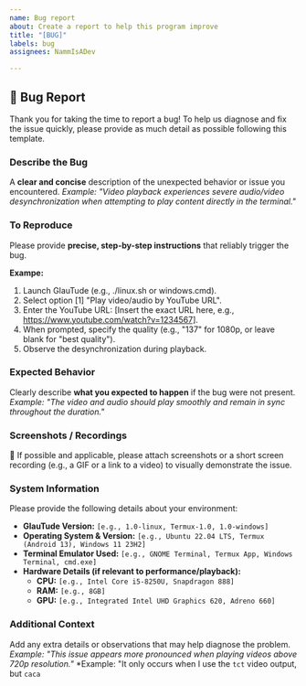 ```yaml
---
name: Bug report
about: Create a report to help this program improve
title: "[BUG]"
labels: bug
assignees: NammIsADev

---
```


## 🐞 Bug Report

Thank you for taking the time to report a bug! To help us diagnose and fix the issue quickly, please provide as much detail as possible following this template.

### **Describe the Bug**
A **clear and concise** description of the unexpected behavior or issue you encountered.
*Example: "Video playback experiences severe audio/video desynchronization when attempting to play content directly in the terminal."*

### **To Reproduce**
Please provide **precise, step-by-step instructions** that reliably trigger the bug.

**Exampe:**
1. Launch GlauTude (e.g., ./linux.sh or windows.cmd).
2. Select option [1] "Play video/audio by YouTube URL".
3. Enter the YouTube URL: [Insert the exact URL here, e.g., https://www.youtube.com/watch?v=1234567].
4. When prompted, specify the quality (e.g., "137" for 1080p, or leave blank for "best quality").
5. Observe the desynchronization during playback.

### **Expected Behavior**
Clearly describe **what you expected to happen** if the bug were not present.
*Example: "The video and audio should play smoothly and remain in sync throughout the duration."*

### **Screenshots / Recordings**
📸 If possible and applicable, please attach screenshots or a short screen recording (e.g., a GIF or a link to a video) to visually demonstrate the issue.

### **System Information**
Please provide the following details about your environment:

* **GlauTude Version:** `[e.g., 1.0-linux, Termux-1.0, 1.0-windows]`
* **Operating System & Version:** `[e.g., Ubuntu 22.04 LTS, Termux (Android 13), Windows 11 23H2]`
* **Terminal Emulator Used:** `[e.g., GNOME Terminal, Termux App, Windows Terminal, cmd.exe]`
* **Hardware Details (if relevant to performance/playback):**
    * **CPU:** `[e.g., Intel Core i5-8250U, Snapdragon 888]`
    * **RAM:** `[e.g., 8GB]`
    * **GPU:** `[e.g., Integrated Intel UHD Graphics 620, Adreno 660]`

### **Additional Context**
Add any extra details or observations that may help diagnose the problem.
*Example: "This issue appears more pronounced when playing videos above 720p resolution."*
*Example: "It only occurs when I use the `tct` video output, but `caca`
